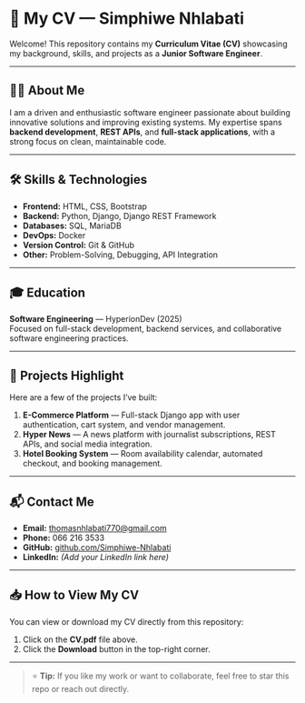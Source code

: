 # 📄 My CV — Simphiwe Nhlabati

Welcome! This repository contains my **Curriculum Vitae (CV)** showcasing my background, skills, and projects as a **Junior Software Engineer**.

---

## 👨‍💻 About Me
I am a driven and enthusiastic software engineer passionate about building innovative solutions and improving existing systems. My expertise spans **backend development**, **REST APIs**, and **full-stack applications**, with a strong focus on clean, maintainable code.

---

## 🛠 Skills & Technologies
- **Frontend:** HTML, CSS, Bootstrap  
- **Backend:** Python, Django, Django REST Framework  
- **Databases:** SQL, MariaDB  
- **DevOps:** Docker  
- **Version Control:** Git & GitHub  
- **Other:** Problem-Solving, Debugging, API Integration

---

## 🎓 Education
**Software Engineering** — HyperionDev (2025)  
Focused on full-stack development, backend services, and collaborative software engineering practices.

---

## 📂 Projects Highlight
Here are a few of the projects I’ve built:
1. **E-Commerce Platform** — Full-stack Django app with user authentication, cart system, and vendor management.
2. **Hyper News** — A news platform with journalist subscriptions, REST APIs, and social media integration.
3. **Hotel Booking System** — Room availability calendar, automated checkout, and booking management.

---

## 📬 Contact Me
- **Email:** [thomasnhlabati770@gmail.com](mailto:thomasnhlabati770@gmail.com)  
- **Phone:** 066 216 3533  
- **GitHub:** [github.com/Simphiwe-Nhlabati](https://github.com/Simphiwe-Nhlabati)  
- **LinkedIn:** *(Add your LinkedIn link here)*  

---

## 📥 How to View My CV
You can view or download my CV directly from this repository:
1. Click on the **CV.pdf** file above.
2. Click the **Download** button in the top-right corner.

---

> ⭐ **Tip:** If you like my work or want to collaborate, feel free to star this repo or reach out directly.


